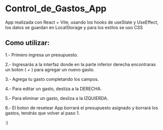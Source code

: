 # Control_de_Gastos_App
App realizada con React + Vite, usando los hooks de useState y UseEffect, los datos se guardan en LocalStorage y para los estilos se uso CSS

## Como utilizar:

1.- Primero ingresa un presupuesto.

2.- Ingresarás a la interfaz donde en la parte inferior derecha encontraras un boton ( + ) para agregar un nuevo gasto.

3.- Agrega tu gasto completando los campos.

4.- Para editar un gasto, desliza a la DERECHA.

5.- Para eliminar un gasto, desliza a la IZQUIERDA.

6.- El boton de resetear App borrará el presupuesto asignado y borrará los gastos, tendrás que volver al paso 1.


:)
